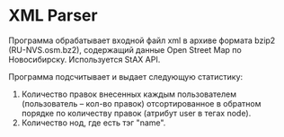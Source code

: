 # XML Parser

Программа обрабатывает входной файл xml в архиве формата bzip2
(RU-NVS.osm.bz2), содержащий данные Open Street Map по Новосибирску.
Используется StAX API.

Программа подсчитывает и выдает следующую статистику:  
   1. Количество правок внесенных каждым пользователем (пользователь –
кол-во правок) отсортированное в обратном порядке по количеству
правок (атрибут user в тегах node).  
  2. Количество нод, где есть тэг "name".
